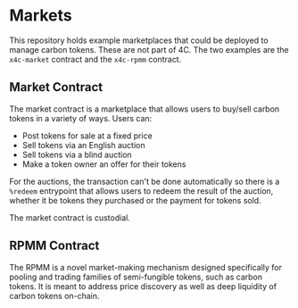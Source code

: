 # Markets

This repository holds example marketplaces that could be deployed to manage carbon tokens. These are not part of 4C. The two examples are the `x4c-market` contract and the `x4c-rpmm` contract.

## Market Contract
The market contract is a marketplace that allows users to buy/sell carbon tokens in a variety of ways. Users can:
* Post tokens for sale at a fixed price 
* Sell tokens via an English auction 
* Sell tokens via a blind auction 
* Make a token owner an offer for their tokens 

For the auctions, the transaction can't be done automatically so there is a `%redeem` entrypoint that allows users to redeem the result of the auction, whether it be tokens they purchased or the payment for tokens sold.

The market contract is custodial.

## RPMM Contract

The RPMM is a novel market-making mechanism designed specifically for pooling and trading families of semi-fungible tokens, such as carbon tokens. It is meant to address price discovery as well as deep liquidity of carbon tokens on-chain.